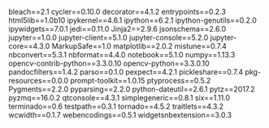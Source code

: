 bleach==2.1
cycler==0.10.0
decorator==4.1.2
entrypoints==0.2.3
html5lib==1.0b10
ipykernel==4.6.1
ipython==6.2.1
ipython-genutils==0.2.0
ipywidgets==7.0.1
jedi==0.11.0
Jinja2==2.9.6
jsonschema==2.6.0
jupyter==1.0.0
jupyter-client==5.1.0
jupyter-console==5.2.0
jupyter-core==4.3.0
MarkupSafe==1.0
matplotlib==2.0.2
mistune==0.7.4
nbconvert==5.3.1
nbformat==4.4.0
notebook==5.1.0
numpy==1.13.3
opencv-contrib-python==3.3.0.10
opencv-python==3.3.0.10
pandocfilters==1.4.2
parso==0.1.0
pexpect==4.2.1
pickleshare==0.7.4
pkg-resources==0.0.0
prompt-toolkit==1.0.15
ptyprocess==0.5.2
Pygments==2.2.0
pyparsing==2.2.0
python-dateutil==2.6.1
pytz==2017.2
pyzmq==16.0.2
qtconsole==4.3.1
simplegeneric==0.8.1
six==1.11.0
terminado==0.6
testpath==0.3.1
tornado==4.5.2
traitlets==4.3.2
wcwidth==0.1.7
webencodings==0.5.1
widgetsnbextension==3.0.3
